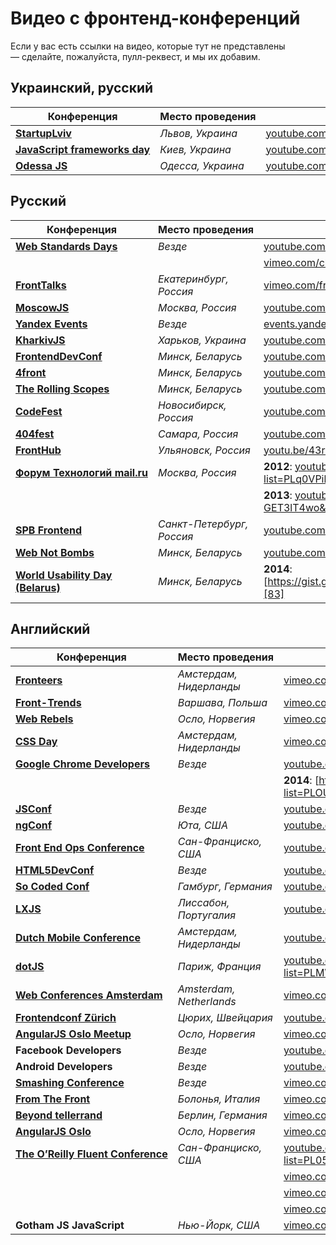 # Видео с фронтенд-конференций

Если у вас есть ссылки на видео, которые тут не представлены — сделайте, 
пожалуйста, пулл-реквест, и мы их добавим.


## Украинский, русский

Конференция                                               | Место проведения                    | Ссылки на видео
----------------------------------------------------------|-------------------------------------|-------------------------------------------------
[__StartupLviv__][0]                                      |  _Львов, Украина_                   | [youtube.com/channel/UC5pkffv9LpA4y8wppOtjzOg][1]
[__JavaScript frameworks day__][51]                       |  _Киев, Украина_                    | [youtube.com/channel/UC3NDbeN0Jq_InNAhiJtvHcQ][52]
[__Odessa JS__][80]                                       |  _Одесса, Украина_                  | [youtube.com/channel/UCcMRMeq7LWxpuBOrGiCeacg][81]

## Русский

Конференция                                               | Место проведения                    | Ссылки на видео
----------------------------------------------------------|-------------------------------------|-------------------------------------------------
[__Web Standards Days__][2]                               | _Везде_                             | [youtube.com/user/wstdays][3]  
                                                          |                                     | [vimeo.com/channels/wstdays][4]    
[__FrontTalks__][5]                                       | _Екатеринбург, Россия_              | [vimeo.com/fronttalks][6]
[__MoscowJS__][7]                                         | _Москва, Россия_                    | [youtube.com/user/moscowjs][8]
[__Yandex Events__][9]                                    | _Везде_                             | [events.yandex.ru][9]
[__KharkivJS__][10]                                       | _Харьков, Украина_                  | [youtube.com/user/lodye1][11]
[__FrontendDevConf__][12]                                 | _Минск, Беларусь_                   | [youtube.com/user/FrontendDevConf][13]
[__4front__][14]                                          | _Минск, Беларусь_                   | [youtube.com/channel/UCj3KH8jxwcT5zOrByWmNXhA][15]
[__The Rolling Scopes__][16]                              | _Минск, Беларусь_                   | [youtube.com/channel/UCUgmHbk1rTFaf4GGKQ1OXfQ][17]
[__CodeFest__][18]                                        | _Новосибирск, Россия_               | [youtube.com/user/codefestru][19]
[__404fest__][50]                                         | _Самара, Россия_                    | [youtube.com/user/404fest][50]
[__FrontHub__][53]                                        | _Ульяновск, Россия_                 | [youtu.be/43r7BckwquU][54]
[__Форум Технологий mail.ru__][55]                        | _Москва, Россия_                    | __2012__: [youtube.com/playlist?list=PLq0VPil64bGya8RjFuuUZlSgPrwlE4Nsr][56]
                                                          |                                     | __2013__: [youtube.com/watch?v=f-GET3lT4wo&list=PLq0VPil64bGy6E3H3C4WJzEyVmStbEEXS][57]
[__SPB Frontend__][58]                                    | _Санкт-Петербург, Россия_           | [youtube.com/channel/UCWjDubFXv8I1vWEb47s9_IA/feed][59]
[__Web Not Bombs__][60]                                   | _Минск, Беларусь_                   | [youtube.com/user/webnotbombsvideos][61]
[__World Usability Day (Belarus)__][82]                   | _Минск, Беларусь_                   | __2014__: [https://gist.github.com/boccob/e30dc862bba3aca86702][83]

## Английский

Конференция                                               | Место проведения                    | Ссылки на видео
----------------------------------------------------------|-------------------------------------|-------------------------------------------------
[__Fronteers__][20]                                       | _Амстердам, Нидерланды_             | [vimeo.com/fronteers][21]
[__Front-Trends__][22]                                    | _Варшава, Польша_                   | [vimeo.com/fronttrends][23]
[__Web Rebels__][24]                                      | _Осло, Норвегия_                    | [vimeo.com/webrebels][25]
[__CSS Day__][26]                                         | _Амстердам, Нидерланды_             | [vimeo.com/channels/cssday][27]
[__Google Chrome Developers__][28]                        | _Везде_                             | [youtube.com/channel/UCnUYZLuoy1rq1aVMwx4aTzw][29]
                                                          |                                     |__2014__:  [https://youtube.com/playlist?list=PLOU2XLYxmsILE0KnGTKKj2SsOtxsK_y_d][84]
[__JSConf__][30]                                          | _Везде_                             | [youtube.com/channel/UCzoVCacndDCfGDf41P-z0iA][31]
[__ngConf__][32]                                          | _Юта, США_                          | [youtube.com/channel/UCm9iiIfgmVODUJxINecHQkA][33]
[__Front End Ops Conference__][34]                        | _Сан-Франциско, США_                | [youtube.com/user/frontendopsconf][35]
[__HTML5DevConf__][36]                                    | _Везде_                             | [youtube.com/user/HTML5DevConf/][37]
[__So Coded Conf__][38]                                   | _Гамбург, Германия_                 | [youtube.com/channel/UCTC5rv8LYoXrgXkjTqEkNHg][39]
[__LXJS__][40]                                            | _Лиссабон, Португалия_              | [youtube.com/channel/UC_h7rQVoZkfgh1stTd2GB5w][41]
[__Dutch Mobile Conference__][42]                         | _Амстердам, Нидерланды_             | [youtube.com/channel/UCtkBykd9861oqD4syz6bz2Q][43]
[__dotJS__][44]                                           | _Париж, Франция_                    | [youtube.com/playlist?list=PLMW8Xq7bXrG486Mh95hKjiXRdci60zUlL][45]
[__Web Conferences Amsterdam__][46]                       | _Amsterdam, Netherlands_            | [vimeo.com/webconferences][47]
[__Frontendconf Zürich__][48]                             | _Цюрих, Швейцария_                  | [youtube.com/channel/UCO1YboJ-hVgsxeRDiOFQLlg][49]
[__AngularJS Oslo Meetup__][62]                           | _Осло, Норвегия_                    | [vimeo.com/channels/angularjs][63]
__Facebook Developers__                                   | _Везде_                             | [youtube.com/channel/UCP_lo1MFyx5IXDeD9s_6nUw][64]
__Android Developers__                                    | _Везде_                             | [youtube.com/user/androiddevelopers][65]
[__Smashing Conference__][66]                             | _Везде_                             |  [vimeo.com/channels/smashingconf][67]
[__From The Front__][68]                                  | _Болонья, Италия_                   | [vimeo.com/fromthefront][69]
[__Beyond tellerrand__][70]                               | _Берлин, Германия_                  | [vimeo.com/channels/776898][71] 
[__AngularJS Oslo__][72]                                  | _Осло, Норвегия_                    | [vimeo.com/channels/angularjs][73]
[__The O’Reilly Fluent Conference__][74]                  | _Сан-Франциско, США_                | [youtube.com/playlist?list=PL055Epbe6d5bab7rZ3i83OtMmD-d9uq2K][75]
                                                          |                                     | [vimeo.com/68716827][76]
                                                          |                                     | [vimeo.com/91393694][77]
                                                          |                                     | [vimeo.com/69727585][78]
__Gotham JS JavaScript__                                  | _Нью-Йорк, США_                     | [vimeo.com/channels/802776][79]

[0]: http://startup.lviv.ua/
[1]: https://youtube.com/channel/UC5pkffv9LpA4y8wppOtjzOg
[2]: http://webstandardsdays.ru/
[3]: https://youtube.com/user/wstdays
[4]: https://vimeo.com/channels/wstdays
[5]: http://fronttalks.ru/
[6]: https://vimeo.com/fronttalks
[7]: http://www.moscowjs.ru/
[8]: https://youtube.com/user/moscowjs
[9]: https://events.yandex.ru/
[10]: https://twitter.com/KharkivJS
[11]: https://youtube.com/user/lodye1
[12]: http://fdconf.by/
[13]: https://youtube.com/user/FrontendDevConf
[14]: https://twitter.com/4frontby
[15]: https://youtube.com/channel/UCj3KH8jxwcT5zOrByWmNXhA
[16]: http://rollingscopes.com/
[17]: https://youtube.com/channel/UCUgmHbk1rTFaf4GGKQ1OXfQ
[18]: http://codefest.ru/
[19]: https://youtube.com/user/codefestru
[20]: https://fronteers.nl/
[21]: https://vimeo.com/fronteers
[22]: http://front-trends.com
[23]: https://vimeo.com/fronttrends
[24]: https://www.webrebels.org/
[25]: https://vimeo.com/webrebels
[26]: http://cssday.nl/
[27]: https://vimeo.com/channels/cssday
[28]: https://developer.chrome.com/devsummit/
[29]: https://youtube.com/channel/UCnUYZLuoy1rq1aVMwx4aTzw
[30]: http://jsconf.com/
[31]: https://youtube.com/channel/UCzoVCacndDCfGDf41P-z0iA
[32]: http://ng-conf.org/
[33]: https://youtube.com/channel/UCm9iiIfgmVODUJxINecHQkA
[34]: http://www.feopsconf.com/
[35]: https://youtube.com/user/frontendopsconf
[36]: http://html5devconf.com/
[37]: https://youtube.com/user/HTML5DevConf/
[38]: http://socoded.com/
[39]: https://youtube.com/channel/UCTC5rv8LYoXrgXkjTqEkNHg
[40]: http://lxjs.org/
[41]: https://youtube.com/channel/UC_h7rQVoZkfgh1stTd2GB5w
[42]: http://www.mobileconference.nl/
[43]: https://youtube.com/channel/UCtkBykd9861oqD4syz6bz2Q
[44]: http://www.dotjs.eu/
[45]: https://youtube.com/playlist?list=PLMW8Xq7bXrG486Mh95hKjiXRdci60zUlL
[46]: http://webconferences.nl/
[47]: http://vimeo.com/webconferences
[48]: http://2014.frontendconf.ch/en/
[49]: https://www.youtube.com/channel/UCO1YboJ-hVgsxeRDiOFQLlg
[50]: http://youtube.com/user/404fest
[51]: http://frameworksdays.com/event/js-frameworks-day-2014
[52]: http://www.youtube.com/channel/UC3NDbeN0Jq_InNAhiJtvHcQ
[53]: http://front-end.su/
[54]: http://youtu.be/43r7BckwquU
[55]: https://techforum.mail.ru/
[56]: http://www.youtube.com/playlist?list=PLq0VPil64bGya8RjFuuUZlSgPrwlE4Nsr
[57]: http://www.youtube.com/playlist?list=PLq0VPil64bGy6E3H3C4WJzEyVmStbEEXS
[58]: https://vk.com/spb_frontend
[59]: http://www.youtube.com/channel/UCWjDubFXv8I1vWEb47s9_IA/feed
[60]: https://facebook.com/groups/webnotbombs/
[61]: https://youtube.com/user/webnotbombsvideos
[62]: http://meetup.com/AngularJS-Oslo
[63]: https://vimeo.com/channels/angularjs
[64]: https://www.youtube.com/channel/UCP_lo1MFyx5IXDeD9s_6nUw
[65]: https://www.youtube.com/user/androiddevelopers
[66]: http://smashingconf.com/
[67]: https://vimeo.com/channels/smashingconf
[68]: http://fromthefront.it/
[69]: https://vimeo.com/fromthefront
[70]: http://beyondtellerrand.com/
[71]: https://vimeo.com/channels/776898
[72]: http://www.meetup.com/AngularJS-Oslo/
[73]: https://vimeo.com/channels/angularjs
[74]: http://fluentconf.com/
[76]: https://www.youtube.com/playlist?list=PL055Epbe6d5bab7rZ3i83OtMmD-d9uq2K
[75]: https://vimeo.com/68716827
[77]: https://vimeo.com/91393694
[78]: https://vimeo.com/69727585
[79]: https://vimeo.com/channels/802776
[80]: https://www.facebook.com/events/493782437326758/
[81]: https://www.youtube.com/channel/UCcMRMeq7LWxpuBOrGiCeacg
[82]: http://wud.usability.by/
[83]: https://gist.github.com/boccob/e30dc862bba3aca86702
[84]: https://youtube.com/playlist?list=PLOU2XLYxmsILE0KnGTKKj2SsOtxsK_y_d
